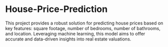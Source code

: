 # House-Price-Prediction
This project provides a robust solution for predicting house prices based on key features: square footage, number of bedrooms, number of bathrooms, and location. Leveraging machine learning, this model aims to offer accurate and data-driven insights into real estate valuations.
